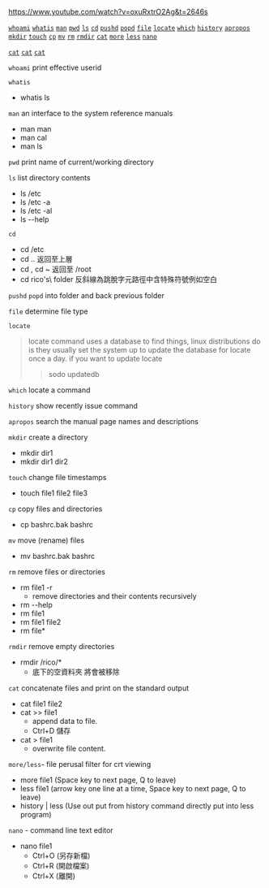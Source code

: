 https://www.youtube.com/watch?v=oxuRxtrO2Ag&t=2646s

<a href="#whoami">`whoami`</a>
<a href="#whatis">`whatis`</a>
<a href="#man">`man`</a>
<a href="#pwd">`pwd`</a>
<a href="#ls">`ls`</a>
<a href="#cd">`cd`</a>
<a href="#pushd">`pushd`</a>
<a href="#popd">`popd`</a>
<a href="#file">`file`</a>
<a href="#locate">`locate`</a>
<a href="#which">`which`</a>
<a href="#history">`history`</a>
<a href="#apropos">`apropos`</a>
<a href="#mkdir">`mkdir`</a>
<a href="#touch">`touch`</a>
<a href="#cp">`cp`</a>
<a href="#mv">`mv`</a>
<a href="#rm">`rm`</a>
<a href="#rmdir">`rmdir`</a>
<a href="#cat">`cat`</a>
<a href="#more">`more`</a>
<a href="#less">`less`</a>
<a href="#nano">`nano`</a>

<a href="#目标内容">`cat`</a>
<a href="#目标内容">`cat`</a>
<a href="#目标内容">`cat`</a>

<div id="whoami"></div>

`whoami` print effective userid 

`whatis`
- whatis ls

`man` an interface to the system reference manuals
- man man
- man cal
- man ls

`pwd` print name of current/working directory


`ls` list directory contents
- ls /etc
- ls /etc -a
- ls /etc -al
- ls --help

`cd`
- cd /etc
- cd .. 返回至上層
- cd , cd ~ 返回至 /root
- cd rico's\\ folder 反斜線為跳脫字元路徑中含特殊符號例如空白


`pushd` `popd` into folder and back previous folder

`file` determine file type

`locate`

>locate command uses a database to find things,
linux distributions do is they usually set the system up to update the database for locate once a day. if you want to update locate
> >sodo updatedb

`which` locate a command

`history` show recently issue command

`apropos` search the manual page names and descriptions

`mkdir` create a directory
- mkdir dir1
- mkdir dir1 dir2

`touch` change file timestamps
- touch file1 file2 file3

`cp` copy files and directories
- cp bashrc.bak bashrc

`mv` move (rename) files
- mv bashrc.bak bashrc

`rm` remove files or directories
- rm file1 -r  
  - remove directories and their contents recursively
- rm --help
- rm file1
- rm file1 file2
- rm file*

`rmdir` remove empty directories
- rmdir /rico/* 
   - 底下的空資料夾 將會被移除

`cat` concatenate files and print on the standard output
- cat file1 file2
- cat >> file1
  - append data to file.
  - Ctrl+D 儲存
- cat > file1
  - overwrite file content.

`more/less`- file perusal filter for crt viewing
- more file1 (Space key to next page, Q to leave)
- less file1 (arrow key one line at a time, Space key to next page, Q to leave)
- history | less (Use out put from history command directly put into less program)

<div id="nano"></div>

`nano` - command line text editor
- nano file1
  - Ctrl+O (另存新檔)
  - Ctrl+R (開啟檔案)
  - Ctrl+X (離開)